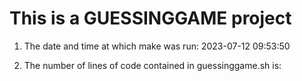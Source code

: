 # This is a GUESSINGGAME project

1. The date and time at which make was run:
2023-07-12 09:53:50

2. The number of lines of code contained in guessinggame.sh is:
